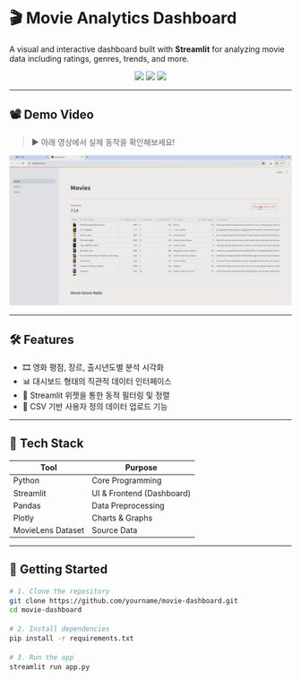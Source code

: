 # 🎬 Movie Analytics Dashboard

A visual and interactive dashboard built with **Streamlit** for analyzing movie data including ratings, genres, trends, and more.

<p align="center">
  <img src="https://img.shields.io/badge/Python-3776AB?style=flat&logo=python&logoColor=white"/>
  <img src="https://img.shields.io/badge/Streamlit-FF4B4B?style=flat&logo=streamlit&logoColor=white"/>
  <img src="https://img.shields.io/badge/Pandas-150458?style=flat&logo=pandas&logoColor=white"/>
</p>

---

## 📽 Demo Video

> ▶️ 아래 영상에서 실제 동작을 확인해보세요!

<p align="center">
  <a href="https://x.com/GritGlass211/status/1924203936409370785" target="_blank">
    <img src="assets/movie_dashboard.png" width="600" alt="Watch the Demo"/>
  </a>
</p>

---

## 🛠 Features

- 🎞️ 영화 평점, 장르, 출시년도별 분석 시각화  
- 📊 대시보드 형태의 직관적 데이터 인터페이스  
- 🧩 Streamlit 위젯을 통한 동적 필터링 및 정렬  
- 📁 CSV 기반 사용자 정의 데이터 업로드 기능

---

## 🧪 Tech Stack

| Tool       | Purpose               |
|------------|------------------------|
| Python     | Core Programming       |
| Streamlit  | UI & Frontend (Dashboard) |
| Pandas     | Data Preprocessing     |
| Plotly     | Charts & Graphs        |
| MovieLens Dataset | Source Data     |

---

## 🚀 Getting Started

```bash
# 1. Clone the repository
git clone https://github.com/yourname/movie-dashboard.git
cd movie-dashboard

# 2. Install dependencies
pip install -r requirements.txt

# 3. Run the app
streamlit run app.py
